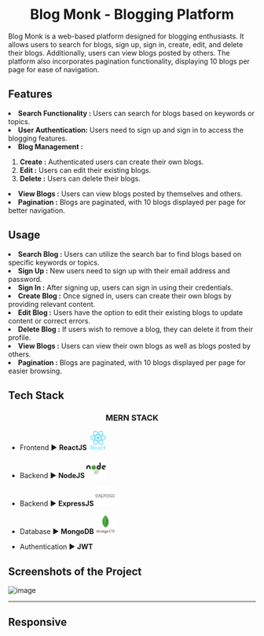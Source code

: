 <h1 align="center">Blog Monk - Blogging Platform</h1>

<p>Blog Monk is a web-based platform designed for blogging enthusiasts. It allows users to search for blogs, sign up, sign in, create, edit, and delete their blogs. Additionally, users can view blogs posted by others. The platform also incorporates pagination functionality, displaying 10 blogs per page for ease of navigation.<p/>

## Features

<li><b>Search Functionality :</b> Users can search for blogs based on keywords or topics.</li>
<li><b>User Authentication:</b> Users need to sign up and sign in to access the blogging features.
<li><b>Blog Management :</b></li>
<ol>
    <li><b>Create :</b> Authenticated users can create their own blogs.</li>
    <li><b>Edit :</b> Users can edit their existing blogs.</li>
    <li><b>Delete :</b> Users can delete their blogs.</li>
</ol>
<li><b>View Blogs :</b> Users can view blogs posted by themselves and others.</li>
<li><b>Pagination :</b> Blogs are paginated, with 10 blogs displayed per page for better navigation.</li>

## Usage

<li><b>Search Blog :</b> Users can utilize the search bar to find blogs based on specific keywords or topics.</li>
<li><b>Sign Up :</b> New users need to sign up with their email address and password.</li>
<li><b>Sign In :</b> After signing up, users can sign in using their credentials.</li>
<li><b>Create Blog :</b> Once signed in, users can create their own blogs by providing relevant content.</li>
<li><b>Edit Blog :</b> Users have the option to edit their existing blogs to update content or correct errors.</li>
<li><b>Delete Blog :</b> If users wish to remove a blog, they can delete it from their profile.</li>
<li><b>View Blogs :</b> Users can view their own blogs as well as blogs posted by others.</li>
<li><b>Pagination :</b> Blogs are paginated, with 10 blogs displayed per page for easier browsing.</li>

## Tech Stack

<h3 align="center">MERN STACK</h3>

- Frontend ▶ **ReactJS <img src="https://raw.githubusercontent.com/devicons/devicon/master/icons/react/react-original-wordmark.svg" alt="react" width="40" height="40"/>**
- Backend ▶ **NodeJS <img src="https://raw.githubusercontent.com/devicons/devicon/master/icons/nodejs/nodejs-original-wordmark.svg" alt="nodejs" width="40" height="40"/>**
- Backend ▶ **ExpressJS <img src="https://raw.githubusercontent.com/devicons/devicon/master/icons/express/express-original-wordmark.svg" alt="express" width="40" height="40"/>**
- Database ▶ **MongoDB <img src="https://raw.githubusercontent.com/devicons/devicon/master/icons/mongodb/mongodb-original-wordmark.svg" alt="mongodb" width="40" height="40"/>**

- Authentication ▶ **JWT**

## Screenshots of the Project

![image](https://github.com/Shilajit2002/NOTEMONK/assets/90305324/dff95d8b-09f8-4aee-b0d3-aed06fdbdd02)

<hr>

## Responsive

